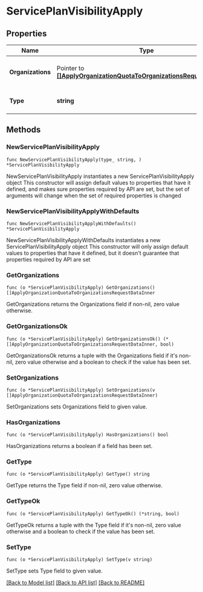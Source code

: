 # ServicePlanVisibilityApply

## Properties

Name | Type | Description | Notes
------------ | ------------- | ------------- | -------------
**Organizations** | Pointer to [**[]ApplyOrganizationQuotaToOrganizationsRequestDataInner**](ApplyOrganizationQuotaToOrganizationsRequestDataInner.md) | List of organizations to add to the visibility list | [optional] 
**Type** | **string** | Denotes the visibility of the plan | 

## Methods

### NewServicePlanVisibilityApply

`func NewServicePlanVisibilityApply(type_ string, ) *ServicePlanVisibilityApply`

NewServicePlanVisibilityApply instantiates a new ServicePlanVisibilityApply object
This constructor will assign default values to properties that have it defined,
and makes sure properties required by API are set, but the set of arguments
will change when the set of required properties is changed

### NewServicePlanVisibilityApplyWithDefaults

`func NewServicePlanVisibilityApplyWithDefaults() *ServicePlanVisibilityApply`

NewServicePlanVisibilityApplyWithDefaults instantiates a new ServicePlanVisibilityApply object
This constructor will only assign default values to properties that have it defined,
but it doesn't guarantee that properties required by API are set

### GetOrganizations

`func (o *ServicePlanVisibilityApply) GetOrganizations() []ApplyOrganizationQuotaToOrganizationsRequestDataInner`

GetOrganizations returns the Organizations field if non-nil, zero value otherwise.

### GetOrganizationsOk

`func (o *ServicePlanVisibilityApply) GetOrganizationsOk() (*[]ApplyOrganizationQuotaToOrganizationsRequestDataInner, bool)`

GetOrganizationsOk returns a tuple with the Organizations field if it's non-nil, zero value otherwise
and a boolean to check if the value has been set.

### SetOrganizations

`func (o *ServicePlanVisibilityApply) SetOrganizations(v []ApplyOrganizationQuotaToOrganizationsRequestDataInner)`

SetOrganizations sets Organizations field to given value.

### HasOrganizations

`func (o *ServicePlanVisibilityApply) HasOrganizations() bool`

HasOrganizations returns a boolean if a field has been set.

### GetType

`func (o *ServicePlanVisibilityApply) GetType() string`

GetType returns the Type field if non-nil, zero value otherwise.

### GetTypeOk

`func (o *ServicePlanVisibilityApply) GetTypeOk() (*string, bool)`

GetTypeOk returns a tuple with the Type field if it's non-nil, zero value otherwise
and a boolean to check if the value has been set.

### SetType

`func (o *ServicePlanVisibilityApply) SetType(v string)`

SetType sets Type field to given value.



[[Back to Model list]](../README.md#documentation-for-models) [[Back to API list]](../README.md#documentation-for-api-endpoints) [[Back to README]](../README.md)


